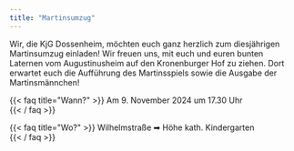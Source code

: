 ```yaml
---
title: "Martinsumzug"
---
```


Wir, die KjG Dossenheim, möchten euch ganz herzlich zum diesjährigen Martinsumzug einladen!
Wir freuen uns, mit euch und euren bunten Laternen vom Augustinusheim auf den Kronenburger Hof zu ziehen. 
Dort erwartet euch die Aufführung des Martinsspiels sowie die Ausgabe der Martinsmännchen!

{{< faq title="Wann?" >}}
Am 9. November 2024 um 17.30 Uhr  
{{< / faq >}}

{{< faq title="Wo?" >}}
Wilhelmstraße  ➡ Höhe kath. Kindergarten  
{{< / faq >}}